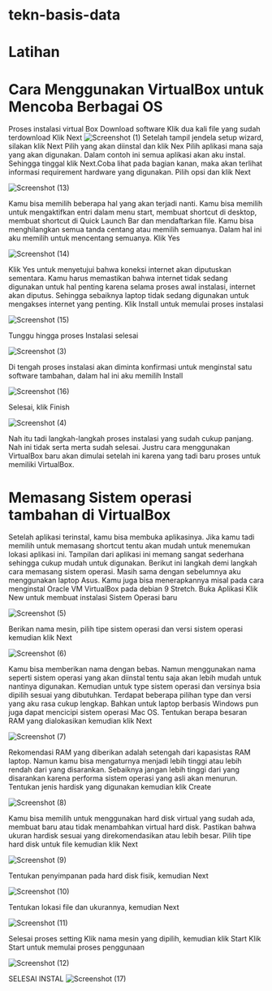 # tekn-basis-data
# Latihan 
# Cara Menggunakan VirtualBox untuk Mencoba Berbagai OS
Proses instalasi virtual Box
 Download software
 Klik dua kali file yang sudah terdownload
 Klik Next
![Screenshot (1)](1.png)
Setelah tampil jendela setup wizard, silakan klik Next
Pilih yang akan diinstal dan klik Nex 
Pilih aplikasi mana saja yang akan digunakan. Dalam contoh ini semua aplikasi akan aku instal. Sehingga tinggal klik Next.Coba lihat pada bagian kanan, maka akan terlihat informasi requirement hardware yang digunakan.
Pilih opsi dan klik Next

![Screenshot (13)](13.png)

Kamu bisa memilih beberapa hal yang akan terjadi nanti. Kamu bisa memilih untuk mengaktifkan entri dalam menu start, membuat shortcut di desktop, membuat shortcut di Quick Launch Bar dan mendaftarkan file. Kamu bisa menghilangkan semua tanda centang atau memilih semuanya. Dalam hal ini aku memilih untuk mencentang semuanya.
Klik Yes

![Screenshot (14)](14.png)

Klik Yes untuk menyetujui bahwa koneksi internet akan diputuskan sementara. Kamu harus memastikan bahwa internet tidak sedang digunakan untuk hal penting karena selama proses awal instalasi, internet akan diputus. Sehingga sebaiknya laptop tidak sedang digunakan untuk mengakses internet yang penting.
 Klik Install untuk memulai proses instalasi

![Screenshot (15)](15.png)
    
Tunggu hingga proses Instalasi selesai

![Screenshot (3)](3.png)

Di tengah proses instalasi akan diminta konfirmasi untuk menginstal satu software tambahan, dalam hal ini aku memilih Install

![Screenshot (16)](16.png)

Selesai, klik Finish

![Screenshot (4)](4.png)

Nah itu tadi langkah-langkah proses instalasi yang sudah cukup panjang. Nah ini tidak serta merta sudah selesai. Justru cara menggunakan VirtualBox baru akan dimulai setelah ini karena yang tadi baru proses untuk memiliki VirtualBox.
# Memasang Sistem operasi tambahan di VirtualBox
Setelah aplikasi terinstal, kamu bisa membuka aplikasinya. Jika kamu tadi memilih untuk memasang shortcut tentu akan mudah untuk menemukan lokasi aplikasi ini. Tampilan dari aplikasi ini memang sangat sederhana sehingga cukup mudah untuk digunakan. Berikut ini langkah demi langkah cara memasang sistem operasi. Masih sama dengan sebelumnya aku menggunakan laptop Asus. Kamu juga bisa menerapkannya misal pada cara menginstal Oracle VM VirtualBox pada debian 9 Stretch.
Buka Aplikasi
Klik New untuk membuat instalasi Sistem Operasi baru

 ![Screenshot (5)](5.png)

 Berikan nama mesin, pilih tipe sistem operasi dan versi sistem operasi kemudian klik Next

  ![Screenshot (6)](6.png)

Kamu bisa memberikan nama dengan bebas. Namun menggunakan nama seperti sistem operasi yang akan diinstal tentu saja akan lebih mudah untuk nantinya digunakan. Kemudian untuk type sistem operasi dan versinya bsia dipilih sesuai yang dibutuhkan. Terdapat beberapa pilihan type dan versi yang aku rasa cukup lengkap. Bahkan untuk laptop berbasis Windows pun juga dapat mencicipi sistem operasi Mac OS.
Tentukan berapa besaran RAM yang dialokasikan kemudian klik Next

 ![Screenshot (7)](7.png)

Rekomendasi RAM yang diberikan adalah setengah dari kapasistas RAM laptop. Namun kamu bisa mengaturnya menjadi lebih tinggi atau lebih rendah dari yang disarankan. Sebaiknya jangan lebih tinggi dari yang disarankan karena performa sistem operasi yang asli akan menurun.
Tentukan jenis hardisk yang digunakan kemudian klik Create

![Screenshot (8)](8.png)

Kamu bisa memilih untuk menggunakan hard disk virtual yang sudah ada, membuat baru atau tidak menambahkan virtual hard disk. Pastikan bahwa ukuran hardisk sesuai yang direkomendasikan atau lebih besar.
Pilih tipe hard disk untuk file kemudian klik Next

![Screenshot (9)](9.png)

Tentukan penyimpanan pada hard disk fisik, kemudian Next

![Screenshot (10)](10.png)

Tentukan lokasi file dan ukurannya, kemudian Next

![Screenshot (11)](11.png)

Selesai proses setting
Klik nama mesin yang dipilih, kemudian klik Start
Klik Start untuk memulai proses penggunaan

![Screenshot (12)](12.png)

SELESAI INSTAL
![Screenshot (17)](17.png)
